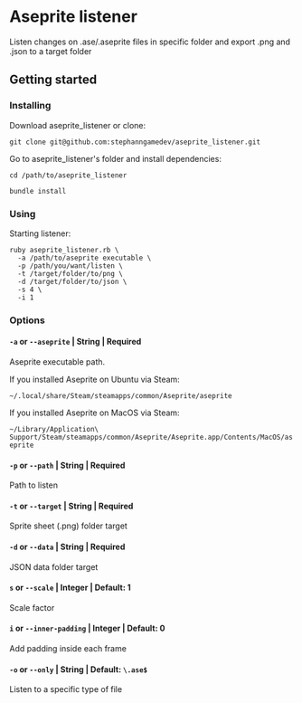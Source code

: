 # Aseprite listener

Listen changes on .ase/.aseprite files in specific folder and export .png and .json to a target folder

## Getting started

### Installing

Download aseprite_listener or clone:
```
git clone git@github.com:stephanngamedev/aseprite_listener.git
```

Go to aseprite_listener's folder and install dependencies:
```
cd /path/to/aseprite_listener

bundle install
```

### Using
Starting listener:
```
ruby aseprite_listener.rb \
  -a /path/to/aseprite executable \
  -p /path/you/want/listen \
  -t /target/folder/to/png \
  -d /target/folder/to/json \
  -s 4 \
  -i 1
```

### Options
#### `-a` or `--aseprite` | String | Required
Aseprite executable path.

If you installed Aseprite on Ubuntu via Steam:

`~/.local/share/Steam/steamapps/common/Aseprite/aseprite`

If you installed Aseprite on MacOS via Steam:

```~/Library/Application\ Support/Steam/steamapps/common/Aseprite/Aseprite.app/Contents/MacOS/aseprite```



#### `-p` or `--path` | String | Required
Path to listen

#### `-t` or `--target` | String | Required
Sprite sheet (.png) folder target

#### `-d` or `--data` | String | Required
JSON data folder target

#### `s` or `--scale` | Integer | Default: 1
Scale factor

#### `i` or `--inner-padding` | Integer | Default: 0
Add padding inside each frame

#### `-o` or `--only` | String | Default: `\.ase$`
Listen to a specific type of file
